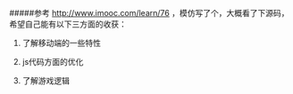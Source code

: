 #####参考  http://www.imooc.com/learn/76 ，模仿写了个，大概看了下源码，希望自己能有以下三方面的收获：

1. 了解移动端的一些特性

2. js代码方面的优化

3. 了解游戏逻辑
